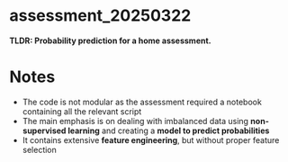 # assessment_20250322
**TLDR: Probability prediction for a home assessment.**

# Notes
- The code is not modular as the assessment required a notebook containing all the relevant script
- The main emphasis is on dealing with imbalanced data using **non-supervised learning** and creating a **model to predict probabilities**
- It contains extensive **feature engineering**, but without proper feature selection
